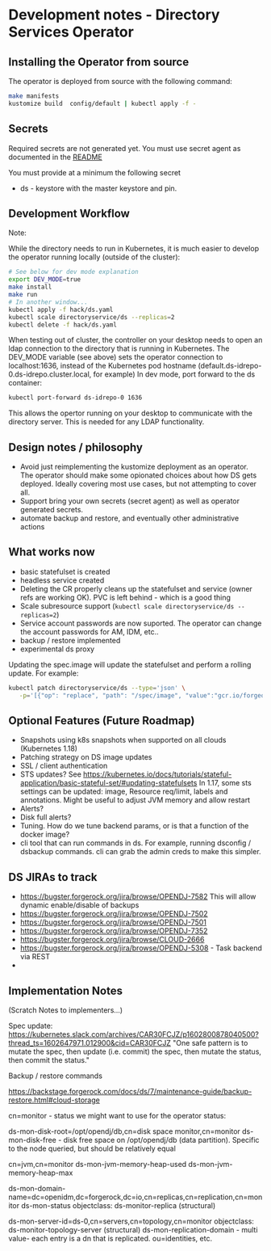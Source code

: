 # Development notes - Directory Services Operator

## Installing the Operator from source


The operator is deployed from source with the following command:

```bash
make manifests
kustomize build  config/default | kubectl apply -f -
```

## Secrets

Required secrets are not generated yet. You must use secret agent
as documented in the [README](README.md)

You must provide at a minimum the following secret

* ds - keystore with the master keystore and pin.

## Development Workflow

Note:

While the directory needs to run in Kubernetes, it is much easier to develop the operator running locally (outside of the cluster):

```bash
# See below for dev mode explanation
export DEV_MODE=true
make install
make run
# In another window...
kubectl apply -f hack/ds.yaml
kubectl scale directoryservice/ds --replicas=2
kubectl delete -f hack/ds.yaml
```

When testing out of cluster, the controller on your desktop needs to open an ldap connection to the directory that is
running in Kubernetes.
The DEV_MODE variable  (see above) sets the operator connection to localhost:1636, instead of the Kubernetes
pod hostname (default.ds-idrepo-0.ds-idrepo.cluster.local, for example) In dev mode, port forward to the ds container:

```bash
kubectl port-forward ds-idrepo-0 1636
```

This allows the opertor running on your desktop to communicate with the directory server. This is needed
for any LDAP functionality.


## Design notes / philosophy

* Avoid just reimplementing the kustomize deployment as an operator. The operator should make some
  opionated choices about how DS gets deployed. Ideally covering most use cases, but not attempting to cover all.
* Support bring your own secrets (secret agent) as well as operator generated secrets.
* automate backup and restore, and eventually other administrative actions


## What works now

* basic statefulset is created
* headless service created
* Deleting the CR properly cleans up the statefulset and service (owner refs are working OK). PVC is left behind - which is a good thing
* Scale subresource support (`kubectl scale directoryservice/ds --replicas=2`)
* Service account passwords are now suported. The operator can change the account passwords for AM, IDM, etc..
* backup / restore implemented
* experimental ds proxy

Updating the spec.image will update the statefulset and perform a rolling update. For example:

```bash
kubectl patch directoryservice/ds --type='json' \
   -p='[{"op": "replace", "path": "/spec/image", "value":"gcr.io/forgeops-public/ds-idrepo:2020.10.28-AlSugoDiNoci"}]'
```


## Optional Features (Future Roadmap)

* Snapshots using k8s snapshots when supported on all clouds (Kubernetes 1.18)
* Patching strategy on DS image updates
* SSL / client authentication
* STS updates? See https://kubernetes.io/docs/tutorials/stateful-application/basic-stateful-set/#updating-statefulsets
In 1.17, some sts settings can be updated: image, Resource req/limit, labels and annotations. Might be useful to adjust JVM memory and allow restart
* Alerts?
 * Disk full alerts?
* Tuning. How do we tune backend params, or is that a function of the docker image?
* cli tool that can run commands in ds. For example, running dsconfig / dsbackup commands.  cli can grab the admin creds to make this simpler.

## DS JIRAs to track

* https://bugster.forgerock.org/jira/browse/OPENDJ-7582  This will allow dynamic enable/disable of backups
* https://bugster.forgerock.org/jira/browse/OPENDJ-7502
* https://bugster.forgerock.org/jira/browse/OPENDJ-7501
* https://bugster.forgerock.org/jira/browse/OPENDJ-7352
* https://bugster.forgerock.org/jira/browse/CLOUD-2666
* https://bugster.forgerock.org/jira/browse/OPENDJ-5308 -  Task backend via REST
*

## Implementation Notes

(Scratch Notes to implementers...)

Spec update: https://kubernetes.slack.com/archives/CAR30FCJZ/p1602800878040500?thread_ts=1602647971.012900&cid=CAR30FCJZ
"One safe pattern is to mutate the spec, then update (i.e. commit) the spec, then mutate the status, then commit the status."


Backup / restore commands

https://backstage.forgerock.com/docs/ds/7/maintenance-guide/backup-restore.html#cloud-storage


cn=monitor - status we might want to use for the operator status:

ds-mon-disk-root=/opt/opendj/db,cn=disk space monitor,cn=monitor
ds-mon-disk-free   - disk free space on /opt/opendj/db (data partition). Specific to the node queried, but should be relatively equal


cn=jvm,cn=monitor
ds-mon-jvm-memory-heap-used
ds-mon-jvm-memory-heap-max

ds-mon-domain-name=dc=openidm\,dc=forgerock\,dc=io,cn=replicas,cn=replication,cn=monitor
ds-mon-status
objectclass: ds-monitor-replica (structural)

ds-mon-server-id=ds-0,cn=servers,cn=topology,cn=monitor
objectclass: ds-monitor-topology-server (structural)
ds-mon-replication-domain - multi value- each entry is a dn that is replicated. ou=identities, etc.